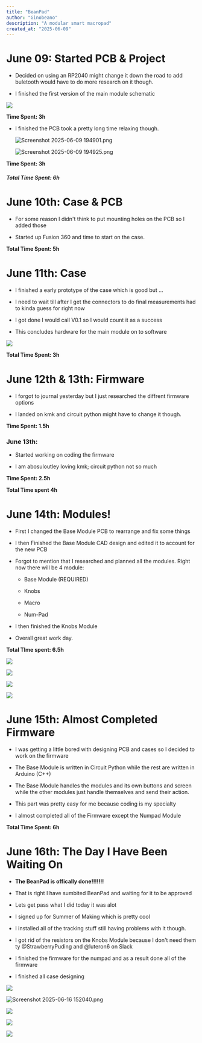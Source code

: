 ```yaml
---
title: "BeanPad"
author: "Ginobeano"
description: "A modular smart macropad"
created_at: "2025-06-09"
---
```


# June 09: Started PCB & Project

- Decided on using an RP2040 might change it down the road to add buletooth would have to do more research on it though.

- I finished the first version of the main module schematic

![](https://github.com/Choccy-vr/BeanPad/blob/main/Project%20Images/Screenshot%202025-06-09%20151724.png)

**Time Spent: 3h**

- I finished the PCB took a pretty long time relaxing though.
  
  ![Screenshot 2025-06-09 194901.png](https://github.com/Choccy-vr/BeanPad/blob/main/Project%20Images/Screenshot%202025-06-09%20194901.png)
  
  ![Screenshot 2025-06-09 194925.png](https://github.com/Choccy-vr/BeanPad/blob/main/Project%20Images/Screenshot%202025-06-09%20194925.png)

**Time Spent: 3h**

##### **Total Time Spent: 6h**

# June 10th: Case & PCB

- For some reason I didn't think to put mounting holes on the PCB so I added those

- Started up Fusion 360 and time to start on the case.

**Total Time Spent: 5h**

# June 11th: Case

- I finished a early prototype of the case which is good but ...

- I need to wait till after I get the connectors to do final measurements had to kinda guess for right now

- I got done I would call V0.1 so I would count it as a success 

- This concludes hardware for the main module on to software

![](https://github.com/Choccy-vr/BeanPad/blob/main/Project%20Images/Screenshot%202025-06-11%20171501.png)

**Total Time Spent: 3h**

# June 12th & 13th: Firmware

- I forgot to journal yesterday but I just researched the diffrent firmware options

- I landed on kmk and circuit python might have to change it though.

**Time Spent: 1.5h**

### June 13th:

- Started working on coding the firmware

- I am abosuloutley loving kmk; circuit python not so much

**Time Spent: 2.5h**

**Total Time spent 4h**

# June 14th: Modules!

- First I changed the Base Module PCB to rearrange and fix some things

- I then Finished the Base Module CAD design and edited it to account for the new PCB

- Forgot to mention that I researched and planned all the modules. Right now there will be 4 module:
  
  - Base Module (REQUIRED)
  
  - Knobs
  
  - Macro
  
  - Num-Pad

- I then finished the Knobs Module

- Overall great work day.

**Total TIme spent: 6.5h**

![](https://github.com/Choccy-vr/BeanPad/blob/main/Project%20Images/Screenshot%202025-06-14%20231655.png)

![](https://github.com/Choccy-vr/BeanPad/blob/main/Project%20Images/Screenshot%202025-06-14%20231734.png)

![](https://github.com/Choccy-vr/BeanPad/blob/main/Project%20Images/Screenshot%202025-06-14%20231820.png)

![](https://github.com/Choccy-vr/BeanPad/blob/main/Project%20Images/Screenshot%202025-06-14%20231901.png)

# June 15th: Almost Completed Firmware

- I was getting a little bored with designing PCB and cases so I decided to work on the firmware

- The Base Module is written in Circuit Python while the rest are written in Arduino (C++)

- The Base Module handles the modules and its own buttons and screen while the other modules just handle themselves and send their action.

- This part was pretty easy for me because coding is my specialty

- I almost completed all of the Firmware except the Numpad Module

**Total Time Spent: 6h**

# June 16th: The Day I Have Been Waiting On

- **The BeanPad is offically done!!!!!!!**

- That is right I have sumbited BeanPad and waiting for it to be approved 

- Lets get pass what I did today it was alot

- I signed up for Summer of Making which is pretty cool

- I installed all of the tracking stuff still having problems with it though.

- I got rid of the resistors on the Knobs Module because I don't need them ty @StrawberryPuding and @luteron6 on Slack

- I finished the firmware for the numpad and as a result done all of the firmware

- I finished all case designing

![](C:\Users\wante\AppData\Roaming\marktext\images\2025-06-16-15-45-39-image.png)

![Screenshot 2025-06-16 152040.png](E:\Projects\BeanPad\Project%20Images\Screenshot%202025-06-16%20152040.png)

![](C:\Users\wante\AppData\Roaming\marktext\images\2025-06-16-15-47-32-image.png)

![](C:\Users\wante\AppData\Roaming\marktext\images\2025-06-16-15-48-34-image.png)

![](C:\Users\wante\AppData\Roaming\marktext\images\2025-06-16-15-49-40-image.png)
